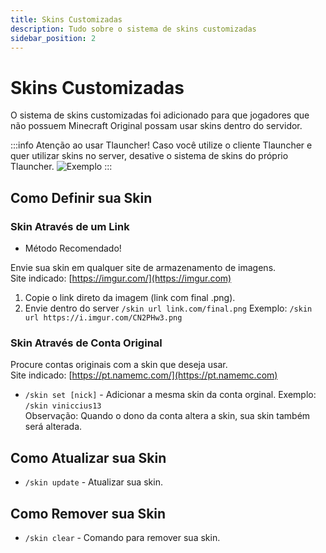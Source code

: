 ```yaml
---
title: Skins Customizadas
description: Tudo sobre o sistema de skins customizadas
sidebar_position: 2
---
```


# Skins Customizadas

O sistema de skins customizadas foi adicionado para que jogadores que não possuem Minecraft Original possam usar skins dentro do servidor.

:::info Atenção ao usar Tlauncher!
Caso você utilize o cliente Tlauncher e quer utilizar skins no server, desative o sistema de skins do próprio Tlauncher.
![Exemplo](https://cdn.discordapp.com/attachments/730263790377107477/739543620226515016/unknown.png)
:::

## Como Definir sua Skin

### Skin Através de um Link

* Método Recomendado!

Envie sua skin em qualquer site de armazenamento de imagens.  
Site indicado: [https://imgur.com/](https://imgur.com)

1. Copie o link direto da imagem (link com final .png).
2. Envie dentro do server `/skin url link.com/final.png`
Exemplo: `/skin url https://i.imgur.com/CN2PHw3.png`

### Skin Através de Conta Original

Procure contas originais com a skin que deseja usar.  
Site indicado: [https://pt.namemc.com/](https://pt.namemc.com)

* `/skin set [nick]` - Adicionar a mesma skin da conta orginal.
Exemplo: `/skin viniccius13`  
Observação: Quando o dono da conta altera a skin, sua skin também será alterada.

## **Como Atualizar sua Skin**
* `/skin update` - Atualizar sua skin.

## **Como Remover sua Skin**
* `/skin clear` - Comando para remover sua skin.